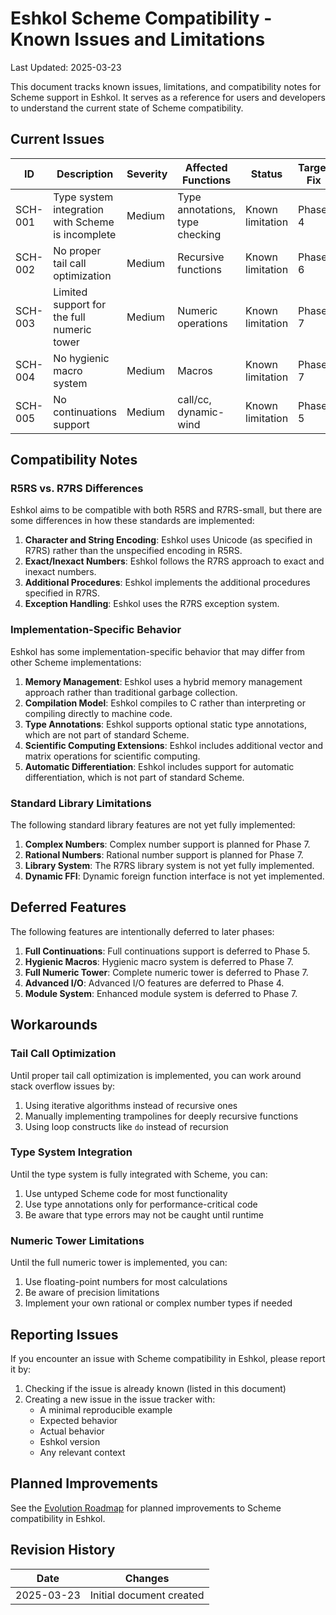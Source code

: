 # Eshkol Scheme Compatibility - Known Issues and Limitations

Last Updated: 2025-03-23

This document tracks known issues, limitations, and compatibility notes for Scheme support in Eshkol. It serves as a reference for users and developers to understand the current state of Scheme compatibility.

## Current Issues

| ID | Description | Severity | Affected Functions | Status | Target Fix |
|----|-------------|----------|-------------------|--------|------------|
| SCH-001 | Type system integration with Scheme is incomplete | Medium | Type annotations, type checking | Known limitation | Phase 4 |
| SCH-002 | No proper tail call optimization | Medium | Recursive functions | Known limitation | Phase 6 |
| SCH-003 | Limited support for the full numeric tower | Medium | Numeric operations | Known limitation | Phase 7 |
| SCH-004 | No hygienic macro system | Medium | Macros | Known limitation | Phase 7 |
| SCH-005 | No continuations support | Medium | call/cc, dynamic-wind | Known limitation | Phase 5 |

## Compatibility Notes

### R5RS vs. R7RS Differences

Eshkol aims to be compatible with both R5RS and R7RS-small, but there are some differences in how these standards are implemented:

1. **Character and String Encoding**: Eshkol uses Unicode (as specified in R7RS) rather than the unspecified encoding in R5RS.
2. **Exact/Inexact Numbers**: Eshkol follows the R7RS approach to exact and inexact numbers.
3. **Additional Procedures**: Eshkol implements the additional procedures specified in R7RS.
4. **Exception Handling**: Eshkol uses the R7RS exception system.

### Implementation-Specific Behavior

Eshkol has some implementation-specific behavior that may differ from other Scheme implementations:

1. **Memory Management**: Eshkol uses a hybrid memory management approach rather than traditional garbage collection.
2. **Compilation Model**: Eshkol compiles to C rather than interpreting or compiling directly to machine code.
3. **Type Annotations**: Eshkol supports optional static type annotations, which are not part of standard Scheme.
4. **Scientific Computing Extensions**: Eshkol includes additional vector and matrix operations for scientific computing.
5. **Automatic Differentiation**: Eshkol includes support for automatic differentiation, which is not part of standard Scheme.

### Standard Library Limitations

The following standard library features are not yet fully implemented:

1. **Complex Numbers**: Complex number support is planned for Phase 7.
2. **Rational Numbers**: Rational number support is planned for Phase 7.
3. **Library System**: The R7RS library system is not yet fully implemented.
4. **Dynamic FFI**: Dynamic foreign function interface is not yet implemented.

## Deferred Features

The following features are intentionally deferred to later phases:

1. **Full Continuations**: Full continuations support is deferred to Phase 5.
2. **Hygienic Macros**: Hygienic macro system is deferred to Phase 7.
3. **Full Numeric Tower**: Complete numeric tower is deferred to Phase 7.
4. **Advanced I/O**: Advanced I/O features are deferred to Phase 4.
5. **Module System**: Enhanced module system is deferred to Phase 7.

## Workarounds

### Tail Call Optimization

Until proper tail call optimization is implemented, you can work around stack overflow issues by:

1. Using iterative algorithms instead of recursive ones
2. Manually implementing trampolines for deeply recursive functions
3. Using loop constructs like `do` instead of recursion

### Type System Integration

Until the type system is fully integrated with Scheme, you can:

1. Use untyped Scheme code for most functionality
2. Use type annotations only for performance-critical code
3. Be aware that type errors may not be caught until runtime

### Numeric Tower Limitations

Until the full numeric tower is implemented, you can:

1. Use floating-point numbers for most calculations
2. Be aware of precision limitations
3. Implement your own rational or complex number types if needed

## Reporting Issues

If you encounter an issue with Scheme compatibility in Eshkol, please report it by:

1. Checking if the issue is already known (listed in this document)
2. Creating a new issue in the issue tracker with:
   - A minimal reproducible example
   - Expected behavior
   - Actual behavior
   - Eshkol version
   - Any relevant context

## Planned Improvements

See the [Evolution Roadmap](./EVOLUTION.md) for planned improvements to Scheme compatibility in Eshkol.

## Revision History

| Date | Changes |
|------|---------|
| 2025-03-23 | Initial document created |
